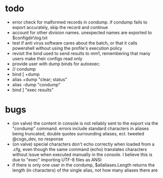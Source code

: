 # todo
* error check for malformed records in condump. if condump fails to export accurately, skip the record and continue
* account for other division names. unexpected names are exported to $configdir\log.txt
* test if anti virus software cares about the batch, or that it calls powershell without using the profile's execution policy
* revisit the bind used to send results to mm1, remembering that many users make their configs read only
* provide user with dump binds for autoexec:
 * // condump
 * bind [ +dump
 * alias +dump "clear; status"
 * alias -dump "condump"
 * bind ] "exec results"

# bugs
* (on valve) the content in console is not reliably sent to the export via the "condump" command. errors include standard characters in aliases being truncated, double quotes surrounding aliases, ect. tweeted @csgo_dev, no response
* (on valve) special characters don't echo correctly when loaded from a .cfg, even though the same command (echo) translates characters without issue when executed manually in the console. I believe this is due to "exec" importing UTF-8 files as ANSI
* if there is only one user in the condump, $allaliases.Length returns the length (in characters) of the single alias, not how many aliases there are



